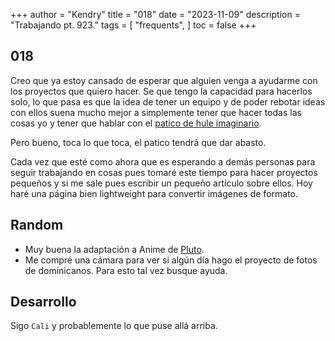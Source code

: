+++
author = "Kendry"
title = "018"
date = "2023-11-09"
description = "Trabajando pt. 923."
tags = [
    "frequents",
]
toc = false
+++

## 018

Creo que ya estoy cansado de esperar que alguien venga a ayudarme con los proyectos
que quiero hacer. Se que tengo la capacidad para hacerlos solo, lo que pasa es que
la idea de tener un equipo y de poder rebotar ideas con ellos suena mucho mejor
a simplemente tener que hacer todas las cosas yo y tener que hablar con el [patico
de hule imaginario](https://en.wikipedia.org/wiki/Rubber_duck).

Pero bueno, toca lo que toca, el patico tendrá que dar abasto.

Cada vez que esté como ahora que es esperando a demás personas para seguir trabajando
en cosas pues tomaré este tiempo para hacer proyectos pequeños y si me sale pues
escribir un pequeño artículo sobre ellos. Hoy haré una página bien lightweight para
convertir imágenes de formato.

## Random

- Muy buena la adaptación a Anime de [Pluto](https://en.wikipedia.org/wiki/Pluto_(manga)).
- Me compré una cámara para ver si algún día hago el proyecto de fotos de dominicanos. Para
esto tal vez busque ayuda.

## Desarrollo

Sigo `Cali` y probablemente lo que puse allá arriba.
